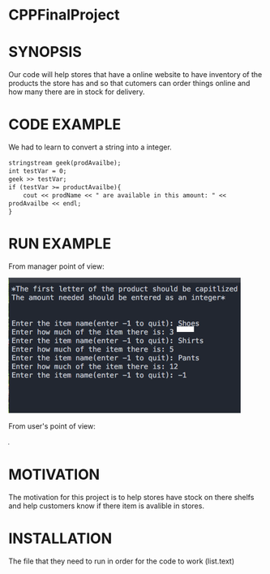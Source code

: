 # CPPFinalProject




# SYNOPSIS

Our code will help stores that have a online website to have inventory of the products the store has and so that 
cutomers can order things online and how many there are in stock for delivery.


# CODE EXAMPLE	
We had to learn to convert a string into a integer.
```
stringstream geek(prodAvailbe);
int testVar = 0;
geek >> testVar;
if (testVar >= productAvailbe){
	cout << prodName << " are available in this amount: " << prodAvailbe << endl;
}
```


# RUN EXAMPLE 
From manager point of view:
<p><img src="example.png" /></p>

From user's point of view:
<p><img src="User.png" /></p>

# MOTIVATION
The motivation for this project is to help stores have stock on there shelfs and help customers 
know if there item is avalible in stores.


# INSTALLATION
The file that they need to run in order for the code to work (list.text)



